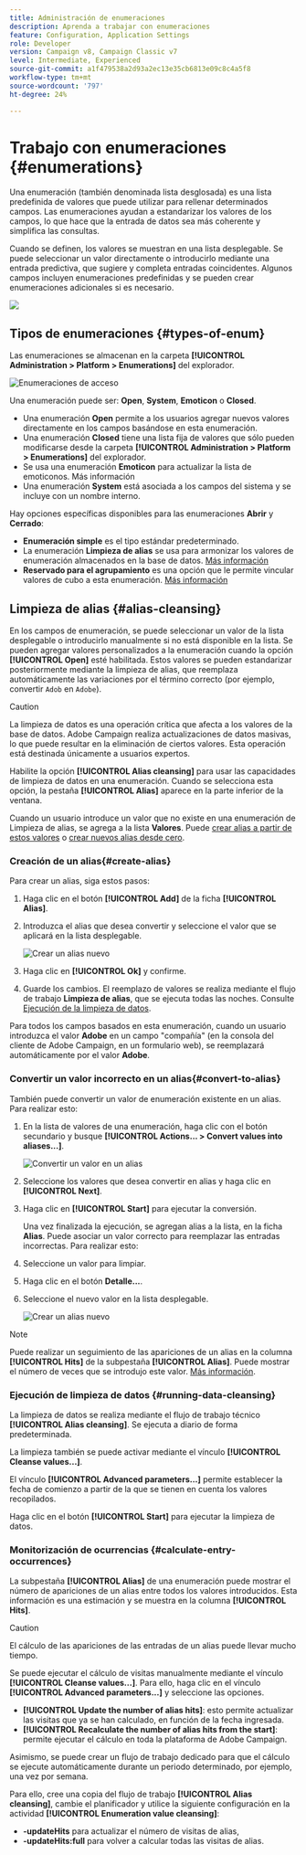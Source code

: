 ```yaml
---
title: Administración de enumeraciones
description: Aprenda a trabajar con enumeraciones
feature: Configuration, Application Settings
role: Developer
version: Campaign v8, Campaign Classic v7
level: Intermediate, Experienced
source-git-commit: a1f479538a2d93a2ec13e35cb6813e09c8c4a5f8
workflow-type: tm+mt
source-wordcount: '797'
ht-degree: 24%

---
```


# Trabajo con enumeraciones {#enumerations}

Una enumeración (también denominada lista desglosada) es una lista predefinida de valores que puede utilizar para rellenar determinados campos. Las enumeraciones ayudan a estandarizar los valores de los campos, lo que hace que la entrada de datos sea más coherente y simplifica las consultas.

Cuando se definen, los valores se muestran en una lista desplegable. Se puede seleccionar un valor directamente o introducirlo mediante una entrada predictiva, que sugiere y completa entradas coincidentes. Algunos campos incluyen enumeraciones predefinidas y se pueden crear enumeraciones adicionales si es necesario.

![](assets/enum_values.png)


## Tipos de enumeraciones {#types-of-enum}

Las enumeraciones se almacenan en la carpeta **[!UICONTROL Administration > Platform > Enumerations]** del explorador.

![Enumeraciones de acceso](../config/assets/enumerations-menu.png)


Una enumeración puede ser: **Open**, **System**, **Emoticon** o **Closed**.

* Una enumeración **Open** permite a los usuarios agregar nuevos valores directamente en los campos basándose en esta enumeración.
* Una enumeración **Closed** tiene una lista fija de valores que sólo pueden modificarse desde la carpeta **[!UICONTROL Administration > Platform > Enumerations]** del explorador.
* Se usa una enumeración **Emoticon** para actualizar la lista de emoticonos. Más información
* Una enumeración **System** está asociada a los campos del sistema y se incluye con un nombre interno.

Hay opciones específicas disponibles para las enumeraciones **Abrir** y **Cerrado**:

* **Enumeración simple** es el tipo estándar predeterminado.
* La enumeración **Limpieza de alias** se usa para armonizar los valores de enumeración almacenados en la base de datos. [Más información](#alias-cleansing)
* **Reservado para el agrupamiento** es una opción que le permite vincular valores de cubo a esta enumeración. [Más información](../reporting/gs-cubes.md)


## Limpieza de alias {#alias-cleansing}

En los campos de enumeración, se puede seleccionar un valor de la lista desplegable o introducirlo manualmente si no está disponible en la lista. Se pueden agregar valores personalizados a la enumeración cuando la opción **[!UICONTROL Open]** esté habilitada. Estos valores se pueden estandarizar posteriormente mediante la limpieza de alias, que reemplaza automáticamente las variaciones por el término correcto (por ejemplo, convertir `Adob` en `Adobe`).


>[!CAUTION]
>
>La limpieza de datos es una operación crítica que afecta a los valores de la base de datos. Adobe Campaign realiza actualizaciones de datos masivas, lo que puede resultar en la eliminación de ciertos valores. Esta operación está destinada únicamente a usuarios expertos.

Habilite la opción **[!UICONTROL Alias cleansing]** para usar las capacidades de limpieza de datos en una enumeración. Cuando se selecciona esta opción, la pestaña **[!UICONTROL Alias]** aparece en la parte inferior de la ventana.

Cuando un usuario introduce un valor que no existe en una enumeración de Limpieza de alias, se agrega a la lista **Valores**. Puede [crear alias a partir de estos valores](#convert-to-alias) o [crear nuevos alias desde cero](#create-alias).

### Creación de un alias{#create-alias}

Para crear un alias, siga estos pasos:

1. Haga clic en el botón **[!UICONTROL Add]** de la ficha **[!UICONTROL Alias]**.
1. Introduzca el alias que desea convertir y seleccione el valor que se aplicará en la lista desplegable.

   ![Crear un alias nuevo](assets/new-alias.png)

1. Haga clic en **[!UICONTROL Ok]** y confirme.

1. Guarde los cambios. El reemplazo de valores se realiza mediante el flujo de trabajo **Limpieza de alias**, que se ejecuta todas las noches. Consulte [Ejecución de la limpieza de datos](#running-data-cleansing).

Para todos los campos basados en esta enumeración, cuando un usuario introduzca el valor **Adobe** en un campo &quot;compañía&quot; (en la consola del cliente de Adobe Campaign, en un formulario web), se reemplazará automáticamente por el valor **Adobe**.

### Convertir un valor incorrecto en un alias{#convert-to-alias}

También puede convertir un valor de enumeración existente en un alias. Para realizar esto:

1. En la lista de valores de una enumeración, haga clic con el botón secundario y busque **[!UICONTROL Actions... > Convert values into aliases...]**.

   ![Convertir un valor en un alias](assets/convert-into-aliases.png)

1. Seleccione los valores que desea convertir en alias y haga clic en **[!UICONTROL Next]**.
1. Haga clic en **[!UICONTROL Start]** para ejecutar la conversión.

   Una vez finalizada la ejecución, se agregan alias a la lista, en la ficha **Alias**. Puede asociar un valor correcto para reemplazar las entradas incorrectas. Para realizar esto:

1. Seleccione un valor para limpiar.
1. Haga clic en el botón **Detalle...**.
1. Seleccione el nuevo valor en la lista desplegable.

   ![Crear un alias nuevo](assets/define-new-alias.png)


>[!NOTE]
>
>Puede realizar un seguimiento de las apariciones de un alias en la columna **[!UICONTROL Hits]** de la subpestaña **[!UICONTROL Alias]**. Puede mostrar el número de veces que se introdujo este valor.  [Más información](#calculate-entry-occurrences).

### Ejecución de limpieza de datos {#running-data-cleansing}

La limpieza de datos se realiza mediante el flujo de trabajo técnico **[!UICONTROL Alias cleansing]**. Se ejecuta a diario de forma predeterminada.

La limpieza también se puede activar mediante el vínculo **[!UICONTROL Cleanse values...]**.

El vínculo **[!UICONTROL Advanced parameters...]** permite establecer la fecha de comienzo a partir de la que se tienen en cuenta los valores recopilados.

Haga clic en el botón **[!UICONTROL Start]** para ejecutar la limpieza de datos.

### Monitorización de ocurrencias {#calculate-entry-occurrences}

La subpestaña **[!UICONTROL Alias]** de una enumeración puede mostrar el número de apariciones de un alias entre todos los valores introducidos. Esta información es una estimación y se muestra en la columna **[!UICONTROL Hits]**.

>[!CAUTION]
>
>El cálculo de las apariciones de las entradas de un alias puede llevar mucho tiempo.
>

Se puede ejecutar el cálculo de visitas manualmente mediante el vínculo **[!UICONTROL Cleanse values...]**. Para ello, haga clic en el vínculo **[!UICONTROL Advanced parameters...]** y seleccione las opciones.

* **[!UICONTROL Update the number of alias hits]**: esto permite actualizar las visitas que ya se han calculado, en función de la fecha ingresada.
* **[!UICONTROL Recalculate the number of alias hits from the start]**: permite ejecutar el cálculo en toda la plataforma de Adobe Campaign.

Asimismo, se puede crear un flujo de trabajo dedicado para que el cálculo se ejecute automáticamente durante un periodo determinado, por ejemplo, una vez por semana.

Para ello, cree una copia del flujo de trabajo **[!UICONTROL Alias cleansing]**, cambie el planificador y utilice la siguiente configuración en la actividad **[!UICONTROL Enumeration value cleansing]**:

* **-updateHits** para actualizar el número de visitas de alias,
* **-updateHits:full** para volver a calcular todas las visitas de alias.
